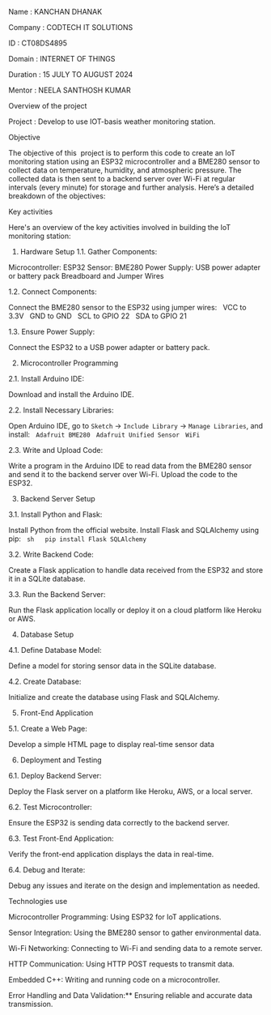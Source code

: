 Name : KANCHAN DHANAK 

Company : CODTECH IT SOLUTIONS 

ID : CT08DS4895

Domain : INTERNET OF THINGS

Duration : 15 JULY TO AUGUST 2024

Mentor : NEELA SANTHOSH KUMAR 

Overview of the project 

Project : Develop to use IOT-basis weather monitoring station.

Objective 

The objective of this  project is to perform this code to create an IoT monitoring station using an ESP32 microcontroller and a BME280 sensor to collect data on temperature, humidity, and atmospheric pressure. The collected data is then sent to a backend server over Wi-Fi at regular intervals (every minute) for storage and further analysis. Here’s a detailed breakdown of the objectives:


Key activities 

Here's an overview of the key activities involved in building the IoT monitoring station:

1. Hardware Setup
1.1. Gather Components:
   
 Microcontroller: ESP32
 Sensor: BME280
Power Supply: USB power adapter or battery pack
Breadboard and Jumper Wires

1.2. Connect Components:

Connect the BME280 sensor to the ESP32 using jumper wires:
  VCC to 3.3V
  GND to GND
  SCL to GPIO 22
  SDA to GPIO 21

1.3. Ensure Power Supply:

 Connect the ESP32 to a USB power adapter or battery pack.

2. Microcontroller Programming

2.1. Install Arduino IDE:

 Download and install the Arduino IDE.

2.2. Install Necessary Libraries:

Open Arduino IDE, go to `Sketch` -> `Include Library` -> `Manage Libraries`, and install:
  `Adafruit BME280`
  `Adafruit Unified Sensor`
  `WiFi`

2.3. Write and Upload Code:

Write a program in the Arduino IDE to read data from the BME280 sensor and send it to the backend server over Wi-Fi.
Upload the code to the ESP32.

3. Backend Server Setup

3.1. Install Python and Flask:

Install Python from the official website.
 Install Flask and SQLAlchemy using pip:
  ```sh
  pip install Flask SQLAlchemy
  ```

3.2. Write Backend Code:

 Create a Flask application to handle data received from the ESP32 and store it in a SQLite database.

3.3. Run the Backend Server:

Run the Flask application locally or deploy it on a cloud platform like Heroku or AWS.

4. Database Setup

4.1. Define Database Model:

 Define a model for storing sensor data in the SQLite database.

4.2. Create Database:

 Initialize and create the database using Flask and SQLAlchemy.

5. Front-End Application

5.1. Create a Web Page:

Develop a simple HTML page to display real-time sensor data

6. Deployment and Testing

6.1. Deploy Backend Server:

 Deploy the Flask server on a platform like Heroku, AWS, or a local server.

6.2. Test Microcontroller:

 Ensure the ESP32 is sending data correctly to the backend server.

6.3. Test Front-End Application:

 Verify the front-end application displays the data in real-time.

6.4. Debug and Iterate:

Debug any issues and iterate on the design and implementation as needed.

Technologies use

Microcontroller Programming: Using ESP32 for IoT applications.
 
Sensor Integration: Using the BME280 sensor to gather environmental data.
  
Wi-Fi Networking: Connecting to Wi-Fi and sending data to a remote server.

HTTP Communication: Using HTTP POST requests to transmit data.

Embedded C++: Writing and running code on a microcontroller.

Error Handling and Data Validation:** Ensuring reliable and accurate data transmission.
